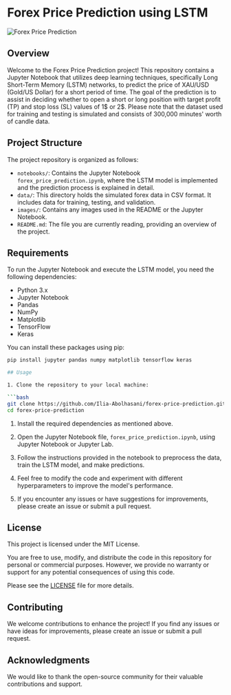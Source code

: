 # Forex Price Prediction using LSTM

![Forex Price Prediction](https://github.com/Ilia-Abolhasani/forex-price-prediction/blob/master/Images/targets.png)

## Overview

Welcome to the Forex Price Prediction project! This repository contains a Jupyter Notebook that utilizes deep learning techniques, specifically Long Short-Term Memory (LSTM) networks, to predict the price of XAU/USD (Gold/US Dollar) for a short period of time. The goal of the prediction is to assist in deciding whether to open a short or long position with target profit (TP) and stop loss (SL) values of 1$ or 2$. Please note that the dataset used for training and testing is simulated and consists of 300,000 minutes' worth of candle data.

## Project Structure

The project repository is organized as follows:

- `notebooks/`: Contains the Jupyter Notebook `forex_price_prediction.ipynb`, where the LSTM model is implemented and the prediction process is explained in detail.
- `data/`: This directory holds the simulated forex data in CSV format. It includes data for training, testing, and validation.
- `images/`: Contains any images used in the README or the Jupyter Notebook.
- `README.md`: The file you are currently reading, providing an overview of the project.

## Requirements

To run the Jupyter Notebook and execute the LSTM model, you need the following dependencies:

- Python 3.x
- Jupyter Notebook
- Pandas
- NumPy
- Matplotlib
- TensorFlow
- Keras

You can install these packages using pip:

```bash
pip install jupyter pandas numpy matplotlib tensorflow keras

## Usage

1. Clone the repository to your local machine:

```bash
git clone https://github.com/Ilia-Abolhasani/forex-price-prediction.git
cd forex-price-prediction
```

1. Install the required dependencies as mentioned above.

2. Open the Jupyter Notebook file, `forex_price_prediction.ipynb`, using Jupyter Notebook or Jupyter Lab.

3. Follow the instructions provided in the notebook to preprocess the data, train the LSTM model, and make predictions.

4. Feel free to modify the code and experiment with different hyperparameters to improve the model's performance.

5. If you encounter any issues or have suggestions for improvements, please create an issue or submit a pull request.

## License

This project is licensed under the MIT License.

You are free to use, modify, and distribute the code in this repository for personal or commercial purposes. However, we provide no warranty or support for any potential consequences of using this code.

Please see the [LICENSE](LICENSE) file for more details.

## Contributing

We welcome contributions to enhance the project! If you find any issues or have ideas for improvements, please create an issue or submit a pull request.

## Acknowledgments

We would like to thank the open-source community for their valuable contributions and support.
